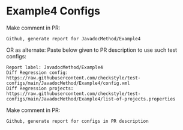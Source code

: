 # Example4 Configs
Make comment in PR:
```
Github, generate report for JavadocMethod/Example4
```
OR as alternate:
Paste below given to PR description to use such test configs:
```
Report label: JavadocMethod/Example4
Diff Regression config: https://raw.githubusercontent.com/checkstyle/test-configs/main/JavadocMethod/Example4/config.xml
Diff Regression projects: https://raw.githubusercontent.com/checkstyle/test-configs/main/JavadocMethod/Example4/list-of-projects.properties
```
Make comment in PR:
```
Github, generate report for configs in PR description
```
